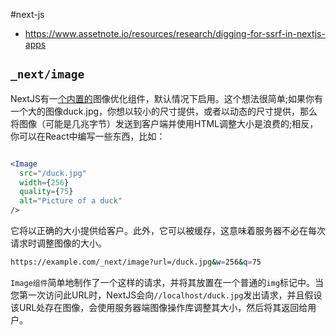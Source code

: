 #next-js 
- https://www.assetnote.io/resources/research/digging-for-ssrf-in-nextjs-apps

## `_next/image`


NextJS有一[个内置的](https://nextjs.org/docs/pages/api-reference/components/image)图像优化组件，默认情况下启用。这个想法很简单;如果你有一个大的图像duck.jpg，你想以较小的尺寸提供，或者以动态的尺寸提供，那么将图像（可能是几兆字节）发送到客户端并使用HTML调整大小是浪费的;相反，你可以在React中编写一些东西，比如：
```jsx

<Image
  src="/duck.jpg"
  width={256}
  quality={75}
  alt="Picture of a duck"
/>

```
它将以正确的大小提供给客户。此外，它可以被缓存，这意味着服务器不必在每次请求时调整图像的大小。
```bash
https://example.com/_next/image?url=/duck.jpg&w=256&q=75
```
`Image组件`简单地制作了一个这样的请求，并将其放置在一个普通的`img`标记中。当您第一次访问此URL时，NextJS会向`//localhost/duck.jpg`发出请求，并且假设该URL处存在图像，会使用服务器端图像操作库调整其大小，然后将其返回给用户。
